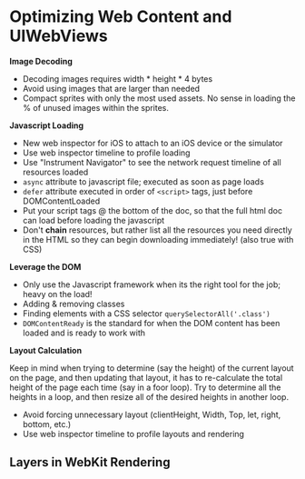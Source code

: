 Optimizing Web Content and UIWebViews
=========

**Image Decoding**

* Decoding images requires width * height * 4 bytes
* Avoid using images that are larger than needed
* Compact sprites with only the most used assets.  No sense in loading the % of unused images within the sprites.

**Javascript Loading**

* New web inspector for iOS to attach to an iOS device or the simulator
* Use web inspector timeline to profile loading
* Use "Instrument Navigator" to see the network request timeline of all resources loaded 
* ```async``` attribute to javascript file; executed as soon as page loads
* ```defer``` attribute executed in order of ```<script>``` tags, just before DOMContentLoaded
* Put your script tags @ the bottom of the doc, so that the full html doc can load before loading the javascript
* Don't **chain** resources, but rather list all the resources you need directly in the HTML so they can begin downloading immediately! (also true with CSS)

**Leverage the DOM**

* Only use the Javascript framework when its the right tool for the job; heavy on the load!
* Adding & removing classes
* Finding elements with a CSS selector ```querySelectorAll('.class')```
* ```DOMContentReady``` is the standard for when the DOM content has been loaded and is ready to work with

**Layout Calculation**

Keep in mind when trying to determine (say the height) of the current layout on the page, and then updating that layout, it has to re-calculate the total height of the page each time (say in a foor loop).  Try to determine all the heights in a loop, and then resize all of the desired heights in another loop.

* Avoid forcing unnecessary layout (clientHeight, Width, Top, let, right, bottom, etc.)
* Use web inspector timeline to profile layouts and rendering

Layers in WebKit Rendering
-----

